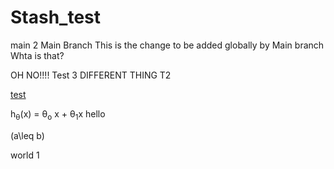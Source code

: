 # Stash_test

main 2
Main Branch
This is the change to be added globally by Main branch
Whta is that?

OH NO!!!!
Test 3
DIFFERENT THING T2

[test](test.py#L3)

h<sub>&theta;</sub>(x) = &theta;<sub>o</sub> x + &theta;<sub>1</sub>x
hello <p><span class="math inline">\(a\leq b\)</span></p> world 1

